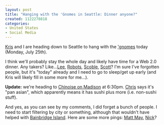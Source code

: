 ```yaml
--- 
layout: post
title: "Hanging with the 'Gnomes in Seattle: Dinner anyone?"
created: 1122278818
categories: 
- United States
- Social Media
---
```


<p><a href="http://www.kriskrug.com">Kris</a> and I are heading down to Seattle to hang with the <a href="http://www.lockergnome.com">'gnomes</a> today (Monday, July 25th).</p>

<p>I think we'll probably stay the whole day and likely have time for a Web 2.0 dinner. Any takers? Like...<a href="http://www.commoncraft.com">Lee</a>, <a href="http://www.robotcoop.com">Robots</a>, <a href="http://scoble.weblogs.com/">Scoble</a>, <a href="http://www.scottstuff.net">Scott</a>? I'm sure I've forgotten people, but it's &quot;today&quot; already and I need to go to sleep/get up early (and Kris will likely fill in some more for me...).</p>

<p><strong>Update:</strong> we're heading to <a href="http://www.google.com/local?hl=en&lr=&client=safari&rls=en&q=chinoise&near=Seattle,+WA&sa=X&oi=locald&radius=0.0&latlng=47606389,-122330833,6605340101891054864">Chinoise on Madison</a> at 6:30pm. <a href="http://chris.pirillo.com">Chris</a> says it's &quot;pan asian&quot;, which apparently means it has sushi plus more (i.e. non-sushi stuff).</p>

<p>And yes, as you can see by my comments, I did forget a bunch of people. I need to start filtering by city or something, although that wouldn't have helped with <a href="http://www.43places.com/places/view/197080">Bainbridge Island</a>. Here are some more pings: <a href="http://www.bestkungfu.com/">Matt May</a>, <a href="http://www.nickfinck.com/">Nick</a>?</p>
<!--break-->
